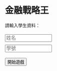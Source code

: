 <html lang="zh-TW">
<head>
  <meta charset="UTF-8" />
  <title>金融戰略王</title>
  <style>
    body { font-family: sans-serif; padding: 2em; max-width: 800px; margin: auto; }
    .hidden { display: none; }
    input { margin: 0.3em 0; width: 40px; }
    button { margin-top: 1em; }
    table, td, th { border: 1px solid #999; border-collapse: collapse; padding: 4px; }
    #cardBox { border: 1px solid #ccc; padding: 1em; margin-top: 1em; }
    #name, #id { width: 150px; font-size: 1.1em; }
  </style>
</head>
<body>

<h1>金融戰略王</h1>

<div id="startSection">
  <p>請輸入學生資料：</p>
  <input id="name" placeholder="姓名" /><br />
  <input id="id" placeholder="學號" /><br />
  <button onclick="startGame()">開始遊戲</button>
</div>

<div id="gameSection" class="hidden">
  <p>學生：<span id="studentInfo"></span></p>
  <p>目前回合：<span id="roundCount">1</span> / 5</p>
  <button onclick="drawCard()">抽卡</button>
  <div id="cardBox" class="hidden">
    <h3 id="cardTitle"></h3>
    <p id="cardDesc"></p>
    <p>請輸入 S/B/X/C/R 加權（正負數、總合最多為 10）：</p>
    <label>S: <input id="inputS" type="number" min="-10" max="10" /></label>
    <label>B: <input id="inputB" type="number" min="-10" max="10" /></label>
    <label>X: <input id="inputX" type="number" min="-10" max="10" /></label>
    <label>C: <input id="inputC" type="number" min="-10" max="10" /></label>
    <label>R: <input id="inputR" type="number" min="-10" max="10" /></label><br />
    <button id="confirmBtn" onclick="confirmTurn()">確定</button>
  </div>
  <p id="result"></p>
  <p>總分：<span id="totalScore">0</span></p>
  <h3>回合紀錄：</h3>
  <ul id="logList"></ul>
  <button onclick="restartGame()">重新開始</button>
  <button onclick="showAdmin()">老師後台</button>
</div>

<div id="adminSection" class="hidden">
  <h2>老師後台</h2>
  <button onclick="exportCSV()">下載 CSV</button>
  <button onclick="hideAdmin()">返回遊戲畫面</button>
  <div id="recordTable"></div>
</div>

<!-- Firebase CDN -->
<script src="https://www.gstatic.com/firebasejs/9.6.10/firebase-app-compat.js"></script>
<script src="https://www.gstatic.com/firebasejs/9.6.10/firebase-firestore-compat.js"></script>
<script>
  const firebaseConfig = {
    apiKey: "AIzaSyDM6EGkFIqDXRVSHr9GXG_PPV8R3ViI5dQ",
    authDomain: "financial-strategy-game.firebaseapp.com",
    projectId: "financial-strategy-game",
    storageBucket: "financial-strategy-game.appspot.com",
    messagingSenderId: "13202865051",
    appId: "1:13202865051:web:d25f5067d1212e51ee3f3e",
    measurementId: "G-1094R03925"
  };
  firebase.initializeApp(firebaseConfig);
  const db = firebase.firestore();




<script>
const cards = [
  {
    title: "賓拉登發動九一一復仇恐怖攻擊",
    description: "2001年9月11日，賓拉登歷經與CIA及布希家族在阿富汗與波斯灣戰爭糾葛的恩怨情仇，終於在第二次攻擊世貿雙子星大樓的行動中展現恐怖主義的實力。",
    s: -5, b:  5, x:  5, c: -5, r: -5
  },
  {
    title: "以阿戰爭石油禁運引發能源危機",
    description: "1973年10月17日，第四波以色列與阿拉伯世界的軍事衝突迫使OPEC對支持以色列的國家實施石油禁運，導致工業國家能源供需失序。",
    s: -5, b: -4, x: -3, c:  5, r: -5
  },
  {
    title: "冷戰高峰期蘇聯發動阿富汗戰爭",
    description: "1979年12月24日，以阿戰爭剛結束，蘇聯擔心美國因以阿和平協議控制中東而發動阿富汗戰爭，卻陷入類似越戰的泥沼無法自拔。",
    s: -3, b:  3, x: -3, c:  5, r: -4
  },
  {
    title: "柏林圍牆倒塌宣告冷戰時期結束",
    description: "1989年11月9日，東歐民主開放浪潮迫使蘇聯共產體制瓦解，長達半世紀的美蘇對峙宣告結束，資本主義大獲全勝。",
    s:  5, b: -4, x:  5, c:  4, r:  5
  },
  {
    title: "尼克森震撼癱瘓布雷頓森林體系",
    description: "1973年2月13日，尼克森以單日10%美元貶值震撼全球，癱瘓布雷頓森林貨幣體系，工業大國之間自由浮動匯率體制取而代之。",
    s:  3, b: -4, x:  5, c:  4, r: -3
  },
  {
    title: "英殖民地香港九七大限回歸中國",
    description: "1997年7月1日，英國殖民地東方之珠香港回歸中國，成為中國崛起的經濟門戶與資本主義與共產主義融合的試金石。",
    s: -3, b:  4, x: -5, c: -2, r: -4
  },
  {
    title: "中國經濟崛起加入世界貿易組織",
    description: "2001年12月11日，中國改革開放後搭上高科技與製造業浪潮，以其在全球供應鏈與消費市場的地位加入WTO，躍升世界工廠。",
    s:  5, b:  4, x:  5, c:  5, r:  5
  },
  {
    title: "美俄終究為喬治亞能源利益翻臉",
    description: "2008年8月8日，能源價格飆漲提升喬治亞的戰略地位，加上冷戰舊怨，美俄因喬治亞衝突決裂，關係破裂。",
    s: -4, b:  2, x: -3, c:  5, r: -5
  },
  {
    title: "工業五國簽署廣場協議貶值美元",
    description: "1985年9月22日，工業五國簽署廣場協議，讓美元對日元與馬克貶值，以避免貿易保護主義並平衡國際收支。",
    s:  4, b: -3, x:  5, c:  5, r:  2
  },
  {
    title: "美布希發動伊拉克反恐解放戰爭",
    description: "2003年3月20日，美國布希政府以反恐為由發動伊拉克解放戰爭，誓言徹底掃蕩恐怖網絡並恢復中東秩序與穩定。",
    s:  4, b: -2, x: -3, c:  5, r:  3
  },
  {
    title: "尼克森終因水門案醜聞黯然下台",
    description: "1974年8月9日，水門案醜聞調查壓力攀升，最終迫使尼克森宣布辭職下台，留下政經亂局給副總統福特接手。",
    s: -5, b:  3, x:  5, c: -4, r: -5
  },
  {
    title: "中國央行決定人民幣與美元脫鉤",
    description: "2005年7月22日，中國人民銀行在全球貿易及資本流動壓力下，決定放棄盯住美元的匯率制度，人民幣脫鉤美元。",
    s:  3, b:  2, x:  5, c:  4, r:  3
  },
  {
    title: "雷根準備替換沃克企圖甚囂塵上",
    description: "1985年10月22日，經過沃克高壓利率政策穩定通膨後，雷根政府主導更換聯準會主席，欲加速降息並擴大貨幣供給以刺激成長。",
    s:  5, b:  3, x:  3, c:  4, r:  3
  },
  {
    title: "美發動波斯灣戰爭鞏固石油利益",
    description: "1990年8月2日，布希政府發動波斯灣戰爭，聯合沙烏地阿拉伯收復科威特，並借此鞏固美國石油戰略利益。",
    s: -3, b:  2, x: -3, c:  5, r: -3
  },
  {
    title: "美國聖海倫火山大爆發前兆地震",
    description: "1980年3月20日，美國1970年代中期地質學家研究報告所擔心的聖海倫活火山終於引發華盛頓州地震，對失控的通膨火上加油。",
    s: -4, b:  3, x:  4, c:  5, r: -5
  },
  {
    title: "亞洲SARS風暴撼動世衛防疫網",
    description: "2003年3月15日，中國經濟極速發展帶來公共衛生風險，SARS疫情蔓延整個亞洲、台灣、香港，首當其衝，WHO發布全球警戒。",
    s: -4, b:  4, x: -4, c: -4, r: -4
  },
  {
    title: "超級颶風卡崔娜重創紐奧爾良市",
    description: "2005年8月29日，第五號颶風卡崔娜發展為五級超級颶風，橫掃墨西哥灣沿岸並重創紐奧爾良及石化產業。",
    s: -2, b: -2, x:  2, c:  5, r: -3
  },
  {
    title: "安德魯颶風重創美國弗羅里達州",
    description: "1992年8月24日，安德魯颶風打亂美國石油供應鏈佈局，也成為共和黨在1992年總統大選落敗的一根稻草。",
    s: -2, b:  3, x:  5, c:  4, r: -3
  },
  {
    title: "新興市場債信暴風圈轉向俄羅斯",
    description: "1998年8月17日，俄羅斯央行在亞洲金融風暴愈演愈烈過程中試圖維繫盧布緊盯美元，加上經濟衰退導致石油需求銳減，最終以債務違約與盧布劇貶收場。",
    s: -3, b: -2, x: -5, c: -5, r: -4
  },
  {
    title: "高盛發布金磚四國投資夢想報告",
    description: "2003年10月1日，歷經網路泡沫化、企業財報醜聞及反恐戰爭，全球資金流出美國，高盛一度推動金磚四國成為世界經濟成長新引擎。",
    s:  4, b:  3, x:  5, c:  5, r:  5
  },
  {
    title: "日本央行三度加息爆破財工泡沫",
    description: "1989年12月25日，日本企業憑藉電子科技與市場氣勢，透過財務工程取得低利率融資並大舉海外併購及房地產投資，迫使央行連續加息控制貨幣供給。",
    s: -5, b: -3, x: -4, c: -4, r: -5
  },
  {
    title: "網路科技多頭司令柯恩鳴金收兵",
    description: "2000年3月28日，多年來力捧科技股、號稱多頭總司令的高盛首席策略師艾比·科恩突然轉向熊市，宣稱科技牛市已疲態盡顯。",
    s: -5, b:  4, x:  3, c: -3, r: -4
  },
  {
    title: "索羅斯黑色星期三狙擊弱勢英鎊",
    description: "1992年9月16日，德國央行高利率政策使英鎊承壓，索羅斯於黑色星期三狙擊英鎊大獲全勝，揭示匯市巨變風險。",
    s:  4, b:  2, x: -3, c:  2, r:  3
  },
  {
    title: "網際網頁搜尋公司雅虎粉末上市",
    description: "1996年4月12日，WWW時代來臨，資訊自由熱潮興起，雅虎上市正式揭開網際網路泡沫的序幕。",
    s:  5, b: -4, x: -3, c: -3, r: -3
  },
  {
    title: "能源泡沫之大陸伊利諾銀行危機",
    description: "1984年5月10日，大陸伊利諾銀行因石油與天然氣開發貸款違約引發擠兌，能源泡沫擴張形成金融系統性風險。",
    s: -3, b:  5, x: -4, c: -5, r: -3
  },
  {
    title: "避險基金天王殞落之金融啟示錄",
    description: "1998年9月23日，俄羅斯債務違約引發全球衍生性金融市場連鎖反應，使高槓桿套利基金LTCM深陷流動性危機並最終破產。",
    s: -5, b:  5, x: -5, c: -3, r: -4
  },
  {
    title: "安隆破產案之衍生性金融啟示錄",
    description: "2001年12月2日，安隆利用財務工程與能源交易建立金融帝國，卻因過度槓桿操作自掘墳墓，成為泡沫破滅的典型案例。",
    s: -5, b:  3, x:  3, c: -5, r: -3
  },
  {
    title: "信貸完美風暴夷平雷曼債券帝國",
    description: "2008年9月15日，美國財長波爾森介入雷曼危機卻最終選擇放棄紓困，釀成無法承受之黑天鵝事件，摧毀金融體系信心。",
    s: -5, b: -3, x: -4, c: -5, r: -5
  },
  {
    title: "高盛力拱第二波石油超級瘋漲期",
    description: "2008年3月7日，高盛分析指出石油價格可能突破100美元並進一步衝向200美元，煽動市場對能源超級飆漲的預期。",
    s: -4, b: -5, x:  3, c:  5, r: -5
  },
  {
    title: "網際網路龍頭思科市值超越微軟",
    description: "2000年3月24日，網路科技龍頭思科市值一舉超越微軟，象徵市場對網路經濟成長動能的高度樂觀。",
    s:  5, b: -5, x: -3, c:  2, r:  2
  },
  {
    title: "貝爾斯登次貸風暴財務工程夢魘",
    description: "2008年3月16日，貝爾斯登運用高槓桿及複雜金融結構押注次貸市場，最終因市場崩潰被迫出售並破產救助。",
    s: -5, b:  3, x:  3, c: -4, r: -5
  },
  {
    title: "金管單位忽略投資組合保險風險",
    description: "1987年7月23日，隨著投資組合保險與程式化交易興起，監管機構對系統性風險的忽視暴露市場脆弱性。",
    s: -4, b:  3, x: -3, c: -3, r: -3
  },
  {
    title: "納貝斯克槓桿融資收購野蠻戲碼",
    description: "1988年11月30日，私募巨頭 KKR 利用槓桿融資收購納貝斯克，開創企業併購的高槓桿時代。",
    s:  5, b: -4, x: -2, c:  3, r:  4
  },
  {
    title: "消費者視美房市如崩裂中的悬崖",
    description: "2007年4月13日，美国房市对经济如即将崩裂的悬崖，加上市场炒作原物料通膨对房贷的压力重创消费者信心指数，让经济陷入无可挽救的恶性循环。",
    s: -4, b:  4, x:  3, c: -4, r: -5
  },
  {
    title: "塑膠材料成為世界應用原料之王",
    description: "1976年12月31日，塑膠材料透過其在工業與民生消費的多樣化應用成為最普遍的原料，而塑化工業則驅動經濟成長、科技創新與石油通膨。",
    s:  4, b: -5, x: -3, c:  5, r:  3
  },
  {
    title: "聯準會降息至半世紀之臨界低點",
    description: "2003年6月25日，為刺激經濟成長與挽救投資市場信心，聯準會進一步降息至1958年以來最低的1%利率水準，迫使資本市場因應微利時代的到來。",
    s:  4, b:  3, x:  5, c:  4, r:  5
  },
  {
    title: "日本第一之美國政經衝擊啟示錄",
    description: "1979年5月1日，哈佛大學教授傅高義出版《日本第一》，對1970年代中期日本從科技到金融如何威脅美國霸主地位做出最佳寫照。",
    s:  4, b: -5, x:  5, c:  3, r:  4
  },
  {
    title: "葛林斯潘捍衛聯準會抗通膨立場",
    description: "1987年9月4日，雷根提名葛林斯潘為聯準會主席，新官上任三把火祭出三年來首度貼現率加息，出乎市場預料。",
    s: -5, b: -3, x: -5, c: -4, r: -4
  },
  {
    title: "卡特總統欽點沃克抗停滯性通膨",
    description: "1979年7月25日，在聯準會主席米勒無力應對停滯性通膨之際，卡特總統提名華爾街及市場眾望所歸的沃克出任聯準會主席。",
    s:  3, b: -5, x: -3, c: -4, r: -3
  },
  {
    title: "世界銀行盛讚東亞經濟奇蹟典範",
    description: "1993年9月26日，世界銀行研究報告推崇東亞經濟發展模式為新典範，宣告亞洲四小龍取代日本，成為冷戰結束後推動全球化經濟成長的新引擎。",
    s:  5, b: -3, x:  5, c:  3, r:  3
  },
  {
    title: "雷根上任沃克誓言持續打擊通膨",
    description: "1981年2月6日，美國通膨在1980年3月達到高點後，停滯性通膨讓卡特政府下台；在雷根總統信任下，新任聯準會主席沃克誓言不惜代價持續打擊通膨。",
    s: -5, b:  5, x: -4, c: -5, r: -5
  },
  {
    title: "美聯準會貨幣供給通膨失控謎團",
    description: "1973年11月6日，美聯準會主席柏恩為激進貨幣供給政策辯護，駁斥外界將通膨失控歸咎於其配合尼克森挽救失業率的作法。",
    s: -4, b: -5, x:  5, c:  5, r: -4
  },
  {
    title: "新經濟發展衍生新的經濟學迷思",
    description: "2000年2月25日，舊金山聯邦準備銀行發表「新經濟到底能夠成長多快？」專文，反映網際網路泡沫帶動的非理性繁榮及新經濟學迷思。",
    s:  5, b: -5, x: -3, c:  3, r:  4
  },
  {
    title: "福特總統的停滯性通膨政經夢魘",
    description: "1975年2月5日，尼克森下台後接手經濟爛攤的福特總統在1975年初公布1976年度財政預算，已預告對停滯性通膨的洪水猛獸無力回天。",
    s: -5, b: -5, x:  3, c:  2, r: -5
  }
];
let student = {};
let round = 0;
let totalScore = 0;
let logs = [];
let currentCard = null;

function startGame() {
  const name = document.getElementById("name").value.trim();
  const id = document.getElementById("id").value.trim();
  if (!name || !id) return alert("請輸入姓名與學號");
  student = { name, id };
  round = 0;
  totalScore = 0;
  logs = [];
  document.getElementById("startSection").classList.add("hidden");
  document.getElementById("gameSection").classList.remove("hidden");
  document.getElementById("studentInfo").innerText = `${name}（${id}）`;
  document.getElementById("logList").innerHTML = '';
  document.getElementById("totalScore").innerText = '0';
  document.getElementById("result").innerText = '';
  drawCard();
}

function drawCard() {
  if (round >= 5) return;
  currentCard = cards[Math.floor(Math.random() * cards.length)];
  document.getElementById("cardTitle").innerText = currentCard.title;
  document.getElementById("cardDesc").innerText = currentCard.description;
  document.getElementById("cardBox").classList.remove("hidden");
}

function confirmTurn() {
  const s = parseFloat(document.getElementById("inputS").value || 0);
  const b = parseFloat(document.getElementById("inputB").value || 0);
  const x = parseFloat(document.getElementById("inputX").value || 0);
  const c = parseFloat(document.getElementById("inputC").value || 0);
  const r = parseFloat(document.getElementById("inputR").value || 0);
  const totalWeightAbs = Math.abs(s) + Math.abs(b) + Math.abs(x) + Math.abs(c) + Math.abs(r);
  if (totalWeightAbs > 10) {
    alert("加權總合不能超過 10！");
    return;
  }

  const score =
    currentCard.s * s +
    currentCard.b * b +
    currentCard.x * x +
    currentCard.c * c +
    currentCard.r * r;

  totalScore += score;
  round += 1;

  logs.push({
    round,
    cardTitle: currentCard.title,
    input: { s, b, x, c, r },
    base: currentCard,
    score
  });

  document.getElementById("roundCount").innerText = round;
  document.getElementById("totalScore").innerText = totalScore;
  document.getElementById("result").innerText = `第 ${round} 回合得分：${score}`;
  document.getElementById("logList").innerHTML += `
    <li>
      ${currentCard.title}：${score} 分<br />
      倍數：S(${currentCard.s} * ${s}), B(${currentCard.b} * ${b}), 
      X(${currentCard.x} * ${x}), C(${currentCard.c} * ${c}), R(${currentCard.r} * ${r})
    </li>`;
  document.getElementById("inputS").value =
    document.getElementById("inputB").value =
    document.getElementById("inputX").value =
    document.getElementById("inputC").value =
    document.getElementById("inputR").value = '';

  if (round >= 5) {
    document.getElementById("result").innerText += '（遊戲結束）';
    saveToLocal();
    // Disable input fields and confirm button after game ends
    document.getElementById("inputS").disabled = true;
    document.getElementById("inputB").disabled = true;
    document.getElementById("inputX").disabled = true;
    document.getElementById("inputC").disabled = true;
    document.getElementById("inputR").disabled = true;
    document.getElementById("confirmBtn").disabled = true;
  } else {
    drawCard();
  }
}

<script>
  function saveToLocal() {
    const timestamp = new Date().toLocaleString();
    const record = {
      name: student.name,
      id: student.id,
      total: totalScore,
      logs: logs.map(l => `第${l.round}回合: ${l.cardTitle}（${l.score}分）`),
      time: timestamp
    };
    db.collection("records").add(record)
      .then(() => console.log("✅ 已成功寫入 Firebase"))
      .catch((error) => console.error("❌ Firebase 寫入失敗：", error));
    const localData = JSON.parse(localStorage.getItem("records") || "[]");
    localData.push(record);
    localStorage.setItem("records", JSON.stringify(localData));
  }
</script>



</body>
</html>
